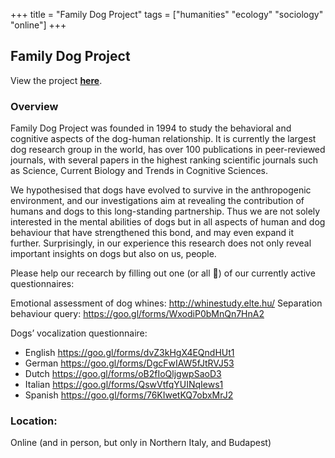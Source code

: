 +++
title = "Family Dog Project"
tags = ["humanities" "ecology" "sociology" "online"]
+++

## Family Dog Project

View the project [**here**](https://familydogproject.elte.hu/participate-in-our-research/).

### Overview

Family Dog Project was founded in 1994 to study the behavioral and cognitive aspects of the dog-human relationship. It is currently the largest dog research group in the world, has over 100 publications in peer-reviewed journals, with several papers in the highest ranking scientific journals such as Science, Current Biology and Trends in Cognitive Sciences.

We hypothesised that dogs have evolved to survive in the anthropogenic environment, and our investigations aim at revealing the contribution of humans and dogs to this long-standing partnership. Thus we are not solely interested in the mental abilities of dogs but in all aspects of human and dog behaviour that have strengthened this bond, and may even expand it further. Surprisingly, in our experience this research does not only reveal important insights on dogs but also on us, people.

Please help our recearch by filling out one (or all 🙂) of our currently active questionnaires:

Emotional assessment of dog whines: http://whinestudy.elte.hu/
Separation behaviour query: https://goo.gl/forms/WxodiP0bMnQn7HnA2

Dogs’ vocalization questionnaire:
- English https://goo.gl/forms/dvZ3kHgX4EQndHUt1
- German https://goo.gl/forms/DgcFwIAW5fJtRVJ53
- Dutch https://goo.gl/forms/oB2fIoQljgwpSaoD3
- Italian https://goo.gl/forms/QswVtfqYUINqIews1
- Spanish https://goo.gl/forms/76KIwetKQ7obxMrJ2


### Location:
Online (and in person, but only in Northern Italy, and Budapest)
